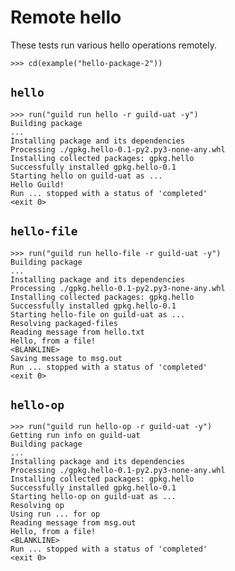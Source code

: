 # Remote hello

These tests run various hello operations remotely.

    >>> cd(example("hello-package-2"))

## `hello`

    >>> run("guild run hello -r guild-uat -y")
    Building package
    ...
    Installing package and its dependencies
    Processing ./gpkg.hello-0.1-py2.py3-none-any.whl
    Installing collected packages: gpkg.hello
    Successfully installed gpkg.hello-0.1
    Starting hello on guild-uat as ...
    Hello Guild!
    Run ... stopped with a status of 'completed'
    <exit 0>

## `hello-file`

    >>> run("guild run hello-file -r guild-uat -y")
    Building package
    ...
    Installing package and its dependencies
    Processing ./gpkg.hello-0.1-py2.py3-none-any.whl
    Installing collected packages: gpkg.hello
    Successfully installed gpkg.hello-0.1
    Starting hello-file on guild-uat as ...
    Resolving packaged-files
    Reading message from hello.txt
    Hello, from a file!
    <BLANKLINE>
    Saving message to msg.out
    Run ... stopped with a status of 'completed'
    <exit 0>

## `hello-op`

    >>> run("guild run hello-op -r guild-uat -y")
    Getting run info on guild-uat
    Building package
    ...
    Installing package and its dependencies
    Processing ./gpkg.hello-0.1-py2.py3-none-any.whl
    Installing collected packages: gpkg.hello
    Successfully installed gpkg.hello-0.1
    Starting hello-op on guild-uat as ...
    Resolving op
    Using run ... for op
    Reading message from msg.out
    Hello, from a file!
    <BLANKLINE>
    Run ... stopped with a status of 'completed'
    <exit 0>
